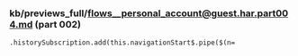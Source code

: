 ### kb/previews_full/flows__personal_account@guest.har.part004.md (part 002)

```md
.historySubscription.add(this.navigationStart$.pipe($(n=
```

```
